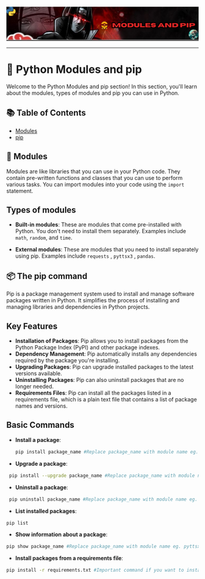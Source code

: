 <div align="center">
  <img src="https://github.com/Vibhav1207/Python-Course/blob/main/assets/modules-pip.png?raw=true">
</div>

---
# 🐍 Python Modules and pip

Welcome to the Python Modules and pip section! In this section, you'll learn about the modules, types of modules and pip you can use in Python. 

## 📚 Table of Contents

- [Modules](#-modules)
- [pip](#-the-pip-command)

## 🫙 Modules

Modules are like libraries that you can use in your Python code. They contain pre-written functions and classes that you can use to perform various tasks. You can import modules into your code using the `import` statement.

## Types of modules 

- **Built-in modules**: These are modules that come pre-installed with Python. You don't need to install them separately. Examples include `math`, `random`, and `time`.

- **External modules**: These are modules that you need to install separately using pip. Examples include `requests` , `pyttsx3` , ` pandas `. 

## 📦 The pip command

Pip is a package management system used to install and manage software packages written in Python. It simplifies the process of installing and managing libraries and dependencies in Python projects.

## Key Features

- **Installation of Packages**: Pip allows you to install packages from the Python Package Index (PyPI) and other package indexes.
- **Dependency Management**: Pip automatically installs any dependencies required by the package you're installing.
- **Upgrading Packages**: Pip can upgrade installed packages to the latest versions available.
- **Uninstalling Packages**: Pip can also uninstall packages that are no longer needed.
- **Requirements Files**: Pip can install all the packages listed in a requirements file, which is a plain text file that contains a list of package names and versions.

## Basic Commands

- **Install a package**:
  ```bash
  pip install package_name #Replace package_name with module name eg. pyttsx3 (pip install pyttsx3) 
  ```
 
- **Upgrade a package**:
```bash 
 pip install --upgrade package_name #Replace package_name with module name eg. pyttsx3 (pip install --upgrade pyttsx3)
```
- **Uninstall a package**:
```bash 
 pip uninstall package_name #Replace package_name with module name eg. pyttsx3 (pip uninstall pyttsx3)
 ```

- **List installed packages**:
```bash
pip list
```

- **Show information about a package**:
```bash 
pip show package_name #Replace package_name with module name eg. pyttsx3 (pip show pyttsx3)
```

- **Install packages from a requirements file**: 
```bash 
pip install -r requirements.txt #Important command if you want to install all the packages listed in a requirements file at once
```
